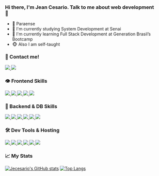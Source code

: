 ### Hi there, I'm Jean Cesario. Talk to me about web development 👋

- 🐊 Paraense
- 🧩 I'm currently studying System Development at Senai
- 🎯 I'm currently learning Full Stack Development at Generation Brasil’s Bootcamp
- 🐵 Also I am self-taught

<p align="center">
   <h3>📧 Contact me!</h3>
   <a href="mailto:jecesariodev@gmail.com">
      <img src="https://img.shields.io/badge/Gmail-D14836?style=for-the-badge&logo=gmail&logoColor=white">
   </a>
   <a href="https://www.linkedin.com/in/jecesario/">
      <img src="https://img.shields.io/badge/LinkedIn-0077B5?style=for-the-badge&logo=linkedin&logoColor=white">
   </a>
</p>

<p align="center">
   <h3>👁 Frontend Skills</h3>
   <a href="#">
      <img src="https://img.shields.io/badge/HTML5-E34F26?style=for-the-badge&logo=html5&logoColor=white">
   </a>
   <a href="#">
      <img src="https://img.shields.io/badge/CSS3-1572B6?style=for-the-badge&logo=css3&logoColor=white">
   </a>
   <a href="#">
      <img src="https://img.shields.io/badge/JavaScript-F7DF1E?style=for-the-badge&logo=javascript&logoColor=black">
   </a>
   <a href="#">
      <img src="https://img.shields.io/badge/Angular-DD0031?style=for-the-badge&logo=angular&logoColor=white">
   </a>
   <a href="#">
      <img src="https://img.shields.io/badge/Bootstrap-563D7C?style=for-the-badge&logo=bootstrap&logoColor=white">
   </a>
</p>

<p align="center">
   <h3>🔋 Backend & DB Skills</h3>
   <a href="https://docs.oracle.com/javase/7/docs/api/">
      <img src="https://img.shields.io/badge/Java-ED8B00?style=for-the-badge&logo=java&logoColor=white">
   </a>
   <a href="https://docs.microsoft.com/pt-br/dotnet/csharp/">
      <img src="https://img.shields.io/badge/C%23-239120?style=for-the-badge&logo=c-sharp&logoColor=white">
   </a>
   <a href="https://www.php.net">
      <img src="https://img.shields.io/badge/PHP-777BB4?style=for-the-badge&logo=php&logoColor=white">
   </a>
   <a href="https://docs.spring.io/spring-data/jpa/docs/current/reference/html/#reference">
      <img src="https://img.shields.io/badge/Spring-6DB33F?style=for-the-badge&logo=spring&logoColor=white">
   </a>
   <a href="https://laravel.com/docs/8.x/installation">
      <img src="https://img.shields.io/badge/Laravel-FF2D20?style=for-the-badge&logo=laravel&logoColor=white">
   </a>
   <a href="https://www.mysql.com">
      <img src="https://img.shields.io/badge/MySQL-00000F?style=for-the-badge&logo=mysql&logoColor=white">
   </a>
</p>

<p align="center">
   <h3>🛠 Dev Tools & Hosting</h3>
   <a href="https://code.visualstudio.com">
      <img src="https://img.shields.io/badge/Visual_Studio_Code-0078D4?style=for-the-badge&logo=visual%20studio%20code&logoColor=white">
   </a>
   <a href="https://visualstudio.microsoft.com/pt-br/vs/">
      <img src="https://img.shields.io/badge/Visual_Studio_2019-5C2D91?style=for-the-badge&logo=visual%20studio&logoColor=white">
   </a>
   <a href="https://www.eclipse.org/downloads/">
      <img src="https://img.shields.io/badge/Eclipse-2C2255?style=for-the-badge&logo=eclipse&logoColor=white">
   </a>
   <a href="https://git-scm.com">
      <img src="https://img.shields.io/badge/Git-F05032?style=for-the-badge&logo=git&logoColor=white">
   </a>
   <a href="https://www.heroku.com">
      <img src="https://img.shields.io/badge/Heroku-430098?style=for-the-badge&logo=heroku&logoColor=white">
   </a>
   <a href="https://cpanel.net">
      <img src="https://img.shields.io/badge/cPanel-FF6C2C?style=for-the-badge&logo=cPanel&logoColor=white">
   </a>
</p>

<h3>📈 My Stats</h3>

[![Jecesario's GitHub stats](https://github-readme-stats.vercel.app/api?username=jecesario&theme=midnight-purple&show_icons=true&hide=contribs,prs)](https://github.com/jecesario/jecesario)
[![Top Langs](https://github-readme-stats.vercel.app/api/top-langs/?username=jecesario&theme=midnight-purple&layout=compact)](https://github.com/jecesario/jecesario)
